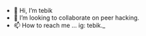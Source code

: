 - 👋 Hi, I’m tebik
- 💞️ I’m looking to collaborate on peer hacking.
- 📫 How to reach me ... ig: tebik._

<!---
collotebik/collotebik is a ✨ special ✨ repository because its `README.md` (this file) appears on your GitHub profile.
You can click the Preview link to take a look at your changes.
--->
